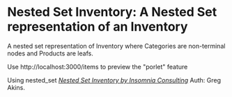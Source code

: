 
# Nested Set Inventory: A Nested Set representation of an Inventory

A nested set representation of Inventory where Categories are non-terminal nodes and Products are leafs.  

Use http://localhost:3000/items to preview the "porlet" feature

Using nested_set
[*Nested Set Inventory by Insomnia Consulting*](http://insomnia-consulting.org/) Auth: Greg Akins.
